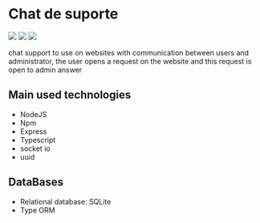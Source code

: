 # Chat de suporte

![](https://img.shields.io/badge/npm-7.12.0-blue) ![](https://img.shields.io/badge/NodeJS-14.16.0-blue) ![](https://img.shields.io/badge/Express-4.17.1-blue)

chat support to use on websites with communication between users and administrator, the user opens a request on the website and this request is open to admin answer

## Main used technologies

- NodeJS
- Npm
- Express
- Typescript
- socket io
- uuid

## DataBases

- Relational database: SQLite
- Type ORM

